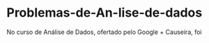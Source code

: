 # Problemas-de-An-lise-de-dados
No curso de Análise de Dados, ofertado pelo Google + Causeira, foi 
